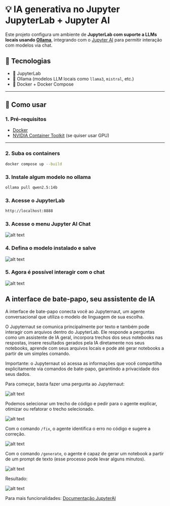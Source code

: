 # 💡 IA generativa no Jupyter JupyterLab + Jupyter AI

Este projeto configura um ambiente de **JupyterLab com suporte a LLMs locais usando [Ollama](https://ollama.com/)**, integrando com o [Jupyter AI](https://github.com/jupyterlab/jupyter-ai) para permitir interação com modelos via chat.

## 🧱 Tecnologias

- 🧪 JupyterLab
- 🧠 Ollama (modelos LLM locais como `llama3`, `mistral`, etc.)
- 🐳 Docker + Docker Compose

---

## 🚀 Como usar

### 1. Pré-requisitos

- [Docker](https://www.docker.com/)
- [NVIDIA Container Toolkit](https://docs.nvidia.com/datacenter/cloud-native/container-toolkit/install-guide.html) (se quiser usar GPU)

---

### 2. Suba os containers

```bash
docker compose up --build
```

### 3. Instale algum modelo no ollama

```bash
ollama pull qwen2.5:14b
```

### 3. Acesse o JupyterLab

```bash
http://localhost:8888
```

### 3. Acesse o menu Jupyter AI Chat
![alt text](./assets/image.png)

### 4. Defina o modelo instalado e salve
![alt text](./assets/image-1.png)

### 5. Agora é possível interagir com o chat
![alt text](./assets/image-3.png)


## A interface de bate-papo, seu assistente de IA
A interface de bate-papo conecta você ao Jupyternaut, um agente conversacional que utiliza o modelo de linguagem de sua escolha.

O Jupyternaut se comunica principalmente por texto e também pode interagir com arquivos dentro do JupyterLab. Ele responde a perguntas como um assistente de IA geral, incorpora trechos dos seus notebooks nas respostas, insere resultados gerados pela IA diretamente nos seus notebooks, aprende com seus arquivos locais e pode até gerar notebooks a partir de um simples comando.

Importante: o Jupyternaut só acessa as informações que você compartilha explicitamente via comandos de bate-papo, garantindo a privacidade dos seus dados.

Para começar, basta fazer uma pergunta ao Jupyternaut:

![alt text](./assets/image-4.png)

Podemos selecionar um trecho de código e pedir para o agente explicar, otimizar ou refatorar o trecho selecionado.

![alt text](./assets/image-5.png)

Com o comando ```/fix```, o agente identifica o erro no código e sugere a correção.

![alt text](./assets/image-6.png)

Com o comando ```/generate```, o agente é capaz de gerar um notebook a partir de um prompt de texto (esse processo pode levar alguns minutos).

![alt text](./assets/result.png)

Resultado:

![alt text](./assets/notebook_result.png)



Para mais funcionalidades: [Documentação JupyterAI](https://jupyter-ai.readthedocs.io/en/latest/users/index.html#model-providers)

